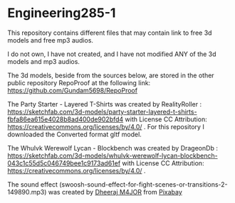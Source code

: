 # Engineering285-1
This repository contains different files that may contain link to free 3d models and free mp3 audios.

I do not own, I have not created, and I have not modified ANY of the 3d models and mp3 audios.   

The 3d models, beside from the sources below, are stored in the other public repository RepoProof at the following link: https://github.com/Gundam5698/RepoProof


The Party Starter - Layered T-Shirts was created by RealityRoller : https://sketchfab.com/3d-models/party-starter-layered-t-shirts-fbfa86ea615e4028b8ad400de902bfd4
with License CC Attribution: https://creativecommons.org/licenses/by/4.0/ . For this repository I downloaded the Converted format gltf model. 

The Whulvk Werewolf Lycan - Blockbench was created by DrageonDb : https://sketchfab.com/3d-models/whulvk-werewolf-lycan-blockbench-043c1c55d5c046749bee1c9173ad61ef with License CC Attribution: https://creativecommons.org/licenses/by/4.0/ .

The sound effect (swoosh-sound-effect-for-fight-scenes-or-transitions-2-149890.mp3) was created by <a href="https://pixabay.com/users/dheerajakam4jor-36410348/?utm_source=link-attribution&utm_medium=referral&utm_campaign=music&utm_content=149890">Dheeraj M4JOR</a> from <a href="https://pixabay.com//?utm_source=link-attribution&utm_medium=referral&utm_campaign=music&utm_content=149890">Pixabay</a>
